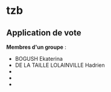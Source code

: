 # tzb
## Application de vote 

**Membres d'un groupe** : 
- BOGUSH Ekaterina 
- DE LA TAILLE LOLAINVILLE Hadrien
- 
- 
- 

